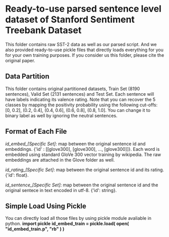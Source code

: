 # Ready-to-use parsed sentence level dataset of Stanford Sentiment Treebank Dataset

This folder contains raw SST-2 data as well as our parsed script. And we also provided ready-to-use pickle files that directly loads everything for you for your own training purposes. If you consider us this folder, please cite the original paper.

## Data Partition

This folder contains original partitioned datasets, Train Set (8190 sentences), Valid Set (2131 sentences) and Test Set. Each sentence will have labels indicating its valence rating. Note that you can recover the 5 classes by mapping the positivity probability using the following cut-offs: [0, 0.2], (0.2, 0.4], (0.4, 0.6], (0.6, 0.8], (0.8, 1.0]. You can change it to binary label as well by ignoring the neutral sentences.

## Format of Each File

*id_embed_[Specific Set]*: map between the original sentence id and embeddings. {'id' : [[glove300], [glove300], ..., [glove300]]}. Each word is embedded using standard GloVe 300 vector training by wikipedia. The raw embeddings are attached in the Glove folder as well.

*id_rating_[Specific Set]*: map between the original sentence id and its rating. {'id': float}.

*id_sentence_[Specific Set]*: map between the original sentence id and the original sentece in text encoded in utf-8. {'id': string}.

## Simple Load Using Pickle
You can directly load all those files by using pickle module avaliable in python.
**import pickle**
**id_embed_train = pickle.load( open( "id_embed_train.p", "rb" ) )**
